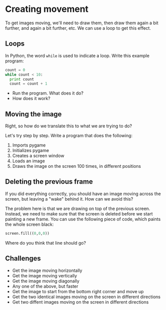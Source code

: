# Creating movement

To get images moving, we'll need to draw them, then draw them again a bit further, and again a bit further, etc. We can use a loop to get this effect.

## Loops

In Python, the word `while` is used to indicate a loop. Write this example program:

```python
count = 0
while count < 10:
  print count
  count = count + 1
```

* Run the program. What does it do?
* How does it work?

## Moving the image

Right, so how do we translate this to what we are trying to do?

Let's try step by step. Write a program that does the following:

1. Imports pygame
2. Initializes pygame
3. Creates a screen window
4. Loads an image
5. Draws the image on the screen 100 times, in different positions

## Deleting the previous frame

If you did everything correctly, you should have an image moving across the screen, but leaving a "wake" behind it. How can we avoid this?

The problem here is that we are drawing on top of the previous screen. Instead, we need to make sure that the screen is deleted before we start painting a new frame. You can use the following piece of code, which paints the whole screen black:

```python
screen.fill((0,0,0))
```

Where do you think that line should go?

## Challenges

* Get the image moving horizontally
* Get the image moving vertically
* Get the image moving diagonally
* Any one of the above, but faster
* Get the image to start from the bottom right corner and move up
* Get the two identical images moving on the screen in different directions
* Get two diffent images moving on the screen in different directions